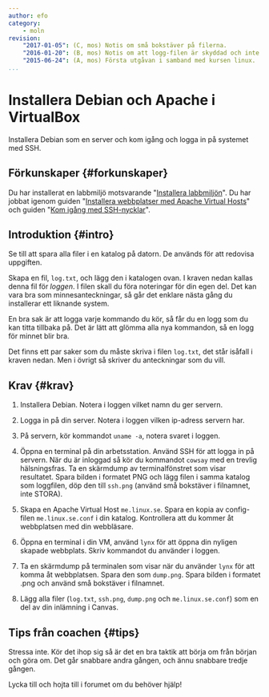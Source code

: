 ```yaml
---
author: efo
category:
    - moln
revision:
    "2017-01-05": (C, mos) Notis om små bokstäver på filerna.
    "2016-01-20": (B, mos) Notis om att logg-filen är skyddad och inte kan öppnas via webbläsaren.
    "2015-06-24": (A, mos) Första utgåvan i samband med kursen linux.
...
```

Installera Debian och Apache i VirtualBox
==================================

Installera Debian som en server och kom igång och logga in på systemet med SSH.

<!--more-->



Förkunskaper {#forkunskaper}
-----------------------

Du har installerat en labbmiljö motsvarande "[Installera labbmiljön](vlinux/labbmiljo)". Du har jobbat igenom guiden "[Installera webbplatser med Apache Virtual Hosts](kunskap/installera-webbplatser-med-apache-name-based-virtual-hosts)" och guiden "[Kom igång med SSH-nycklar](guide/kom-igang-med-ssh/kom-igang-med-ssh-nycklar)".



Introduktion {#intro}
-----------------------

Se till att spara alla filer i en katalog på datorn. De används för att redovisa uppgiften.

Skapa en fil, `log.txt`, och lägg den i katalogen ovan. I kraven nedan kallas denna fil för *loggen*. I filen skall du föra noteringar för din egen del. Det kan vara bra som minnesanteckningar, så går det enklare nästa gång du installerar ett liknande system.

En bra sak är att logga varje kommando du kör, så får du en logg som du kan titta tillbaka på. Det är lätt att glömma alla nya kommandon, så en logg för minnet blir bra.

Det finns ett par saker som du måste skriva i filen `log.txt`, det står isåfall i kraven nedan. Men i övrigt så skriver du anteckningar som du vill.



Krav {#krav}
-----------------------

1. Installera Debian. Notera i loggen vilket namn du ger servern.

1. Logga in på din server. Notera i loggen vilken ip-adress servern har.

1. På servern, kör kommandot `uname -a`, notera svaret i loggen.

1. Öppna en terminal på din arbetsstation. Använd SSH för att logga in på servern. När du är inloggad så kör du kommandot `cowsay` med en trevlig hälsningsfras. Ta en skärmdump av terminalfönstret som visar resultatet. Spara bilden i formatet PNG och lägg filen i samma katalog som loggfilen, döp den till `ssh.png` (använd små bokstäver i filnamnet, inte STORA).

1. Skapa en Apache Virtual Host `me.linux.se`. Spara en kopia av config-filen `me.linux.se.conf` i din katalog. Kontrollera att du kommer åt webbplatsen med din webbläsare.

1. Öppna en terminal i din VM, använd `lynx` för att öppna din nyligen skapade webbplats. Skriv kommandot du använder i loggen.

1. Ta en skärmdump på terminalen som visar när du använder `lynx` för att komma åt webbplatsen. Spara den som `dump.png`. Spara bilden i formatet .png och använd små bokstäver i filnamnet.

1. Lägg alla filer (`log.txt`, `ssh.png`, `dump.png` och `me.linux.se.conf`) som en del av din inlämning i Canvas.



Tips från coachen {#tips}
-----------------------

Stressa inte. Kör det ihop sig så är det en bra taktik att börja om från början och göra om. Det går snabbare andra gången, och ännu snabbare tredje gången.

Lycka till och hojta till i forumet om du behöver hjälp!
